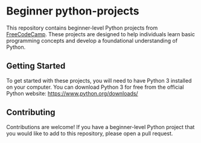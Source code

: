 # Beginner python-projects

This repository contains beginner-level Python projects from [FreeCodeCamp](https://www.youtube.com/watch?v=pdy3nh1tn6I&t=4448s). These projects are designed to help individuals learn basic programming concepts and develop a foundational understanding of Python.

## Getting Started

To get started with these projects, you will need to have Python 3 installed on your computer. You can download Python 3 for free from the official Python website: https://www.python.org/downloads/

## Contributing
Contributions are welcome! If you have a beginner-level Python project that you would like to add to this repository, please open a pull request.
